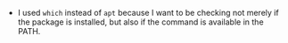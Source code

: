 * I used `which` instead of `apt` because I want to be checking not merely if the package is installed, but also if the command is available in the PATH.
